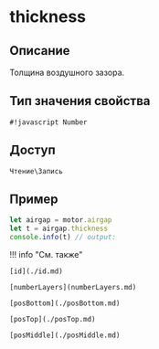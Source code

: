 # thickness

## Описание
Толщина воздушного зазора.

## Тип значения свойства
`#!javascript Number`

## Доступ
`Чтение\Запись`

## Пример
```javascript linenums="1"
let airgap = motor.airgap
let t = airgap.thickness
console.info(t) // output:
```

!!! info "См. также"

    [id](./id.md)

    [numberLayers](numberLayers.md)

    [posBottom](./posBottom.md)

    [posTop](./posTop.md)

    [posMiddle](./posMiddle.md)
